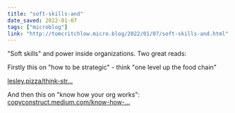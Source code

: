 ```yaml
---
title: "soft-skills-and"
date_saved: 2022-01-07
tags: ["microblog"]
link: "http://tomcritchlow.micro.blog/2022/01/07/soft-skills-and.html"
---
```

"Soft skills" and power inside organizations. Two great reads:

Firstly this on "how to be strategic" - think "one level up the food chain"

[lesley.pizza/think-str...](https://lesley.pizza/think-strategically-at-work/)

And then this on "know how your org works": [copyconstruct.medium.com/know-how-...](https://copyconstruct.medium.com/know-how-your-org-works-or-how-to-become-a-more-effective-engineer-1a3287d1f58d)
